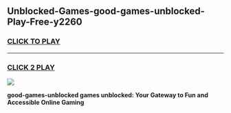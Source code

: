 
## Unblocked-Games-good-games-unblocked-Play-Free-y2260
<h3>
<a href="https://premium76.site?title=good-games-unblocked&ref=21A">CLICK TO PLAY</a></h3>
<hr>

<h3>
<a href="https://premium76.site?title=good-games-unblocked&ref=21A">CLICK 2 PLAY</a>
  
</h3>

<a href="https://premium76.site?title=good-games-unblocked&ref=21A"><img src="https://clearcache.store/games.png"></a>


**good-games-unblocked games unblocked: Your Gateway to Fun and Accessible Online Gaming**
